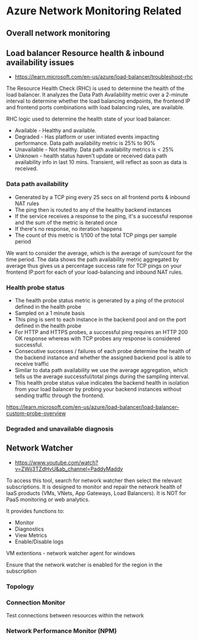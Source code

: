 # Azure Network Monitoring Related

## Overall network monitoring

## Load balancer Resource health & inbound availability issues

* <https://learn.microsoft.com/en-us/azure/load-balancer/troubleshoot-rhc>

The Resource Health Check (RHC) is used to determine the health of the load balancer.
It analyzes the Data Path Availability metric over a 2-minute interval to determine whether
the load balancing endpoints, the frontend IP and frontend ports combinations with load balancing rules, are available.

RHC logic used to determine the health state of your load balancer.

* Available   - Healthy and available.
* Degraded    - Has platform or user initiated events impacting performance. Data path availability metric is 25% to 90%
* Unavailable - Not healthy. Data path availability metrics is < 25%
* Unknown     - health status haven't update or received data path availability info in last 10 mins. Transient, will reflect as soon as data is received.

### Data path availability

* Generated by a TCP ping every 25 secs on all frontend ports & inbound NAT rules
* The ping then is routed to any of the healthy backend instances
* If the service receives a response to the ping, it's a successful response and the sum of the metric is iterated once
* If there's no response, no iteration happens
* The count of this metric is 1/100 of the total TCP pings per sample period

We want to consider the average, which is the average of sum/count for the time period. The data shows the path availability metric aggregated by average thus gives us a percentage success rate for TCP pings on your frontend IP:port for each of your load-balancing and inbound NAT rules.

### Health probe status

* The health probe status metric is generated by a ping of the protocol defined in the health probe
* Sampled on a 1 minute basis
* This ping is sent to each instance in the backend pool and on the port defined in the health probe
* For HTTP and HTTPS probes, a successful ping requires an HTTP 200 OK response whereas with TCP probes any response is considered successful.
* Consecutive successes / failures of each probe determine the health of the backend instance and whether the assigned backend pool is able to receive traffic
* Similar to data path availability we use the average aggregation, which tells us the average successful/total pings during the sampling interval.
* This health probe status value indicates the backend health in isolation from your load balancer by probing your backend instances without sending traffic through the frontend.

<https://learn.microsoft.com/en-us/azure/load-balancer/load-balancer-custom-probe-overview>

### Degraded and unavailable diagnosis

## Network Watcher

* <https://www.youtube.com/watch?v=ZWij3TZdHvU&ab_channel=PaddyMaddy>

To access this tool, search for network watcher then select the relevant subscriptions.
It is designed to monitor and repair the network health of IaaS products (VMs, VNets, App Gateways, Load Balancers).
It is NOT for PaaS monitoring or web analytics.

It provides functions to:

* Monitor
* Diagnostics
* View Metrics
* Enable/Disable logs

VM extentions - network watcher agent for windows

Ensure that the network watcher is enabled for the region in the subscription

### Topology

### Connection Monitor

Test connections between resources within the network

### Network Performance Monitor (NPM)
